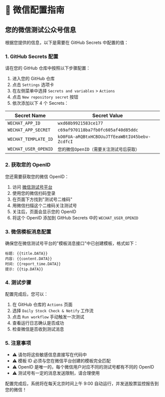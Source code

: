 # 🔐 微信配置指南

## 您的微信测试公众号信息

根据您提供的信息，以下是需要在 GitHub Secrets 中配置的值：

### 1. GitHub Secrets 配置

请在您的 GitHub 仓库中按照以下步骤配置：

1. 进入您的 GitHub 仓库
2. 点击 `Settings` 选项卡
3. 在左侧菜单中选择 `Secrets and variables` > `Actions`
4. 点击 `New repository secret` 按钮
5. 依次添加以下 4 个 Secrets：

| Secret Name          | Secret Value                                  |
| -------------------- | --------------------------------------------- |
| `WECHAT_APP_ID`      | `wxd68b9921583ce177`                          |
| `WECHAT_APP_SECRET`  | `c69af970118ba7fb0fc605af40d85ddc`            |
| `WECHAT_TEMPLATE_ID` | `kO0FUA-aRQBtxHCBOUuJTfEeaWBtIU45bebv-ZcdfcI` |
| `WECHAT_USER_OPENID` | `您的微信OpenID（需要关注测试号后获取）`      |

### 2. 获取您的 OpenID

您还需要获取您的微信 OpenID：

1. 访问 [微信测试号平台](https://mp.weixin.qq.com/debug/cgi-bin/sandbox?t=sandbox/login)
2. 使用您的微信扫码登录
3. 在页面下方找到"测试号二维码"
4. 用微信扫描这个二维码关注测试号
5. 关注后，页面会显示您的 OpenID
6. 将这个 OpenID 添加到 GitHub Secrets 中的 `WECHAT_USER_OPENID`

### 3. 微信模板消息配置

确保您在微信测试号平台的"模板消息接口"中已创建模板，格式如下：

```
标题: {{title.DATA}}
内容: {{content.DATA}}
时间: {{report_time.DATA}}
提示: {{tip.DATA}}
```

### 4. 测试步骤

配置完成后，您可以：

1. 在 GitHub 仓库的 `Actions` 页面
2. 选择 `Daily Stock Check & Notify` 工作流
3. 点击 `Run workflow` 手动触发一次测试
4. 查看运行日志确认是否成功
5. 检查微信是否收到测试消息

### 5. 注意事项

- ⚠️ 请勿将这些敏感信息直接写在代码中
- ⚠️ 模板 ID 必须与您在微信平台创建的模板完全匹配
- ⚠️ OpenID 是唯一的，每个微信用户对应不同的测试号都有不同的 OpenID
- ⚠️ 测试号有一定的消息发送限制，请合理使用

配置完成后，系统将在每天北京时间上午 9:00 自动运行，并发送股票监控报告到您的微信！
